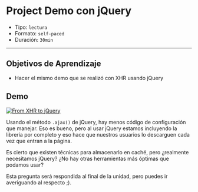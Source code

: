# Project Demo con jQuery

- Tipo: `lectura`
- Formato: `self-paced`
- Duración: `30min`

***

## Objetivos de Aprendizaje

- Hacer el mismo demo que se realizó con XHR usando jQuery

## Demo

[![From XHR to jQuery](https://img.youtube.com/vi/hp7uqScG4tQ/0.jpg)](https://youtu.be/hp7uqScG4tQ)

Usando el método `.ajax()` de jQuery, hay menos código de configuración que
manejar. Eso es bueno, pero al usar jQuery estamos incluyendo la librería por
completo y eso hace que nuestros usuarios lo descarguen cada vez que entran
a la página.

Es cierto que existen técnicas para almacenarlo en caché, pero ¿realmente 
necesitamos jQuery? ¿No hay otras herramientas más óptimas que podamos usar?

Esta pregunta será respondida al final de la unidad, pero puedes ir averiguando
al respecto ;).